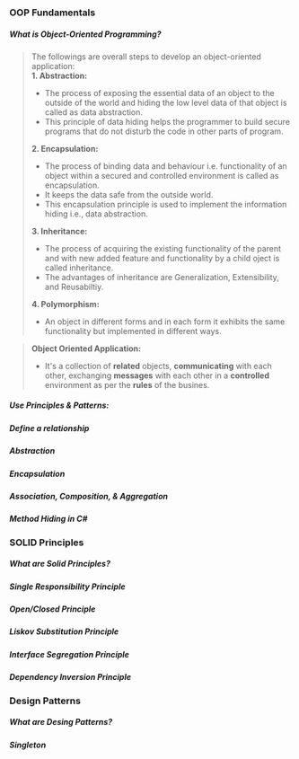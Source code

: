### OOP Fundamentals   
##### What is Object-Oriented Programming?  
> The followings are overall steps to develop an object-oriented application:   
> **1. Abstraction:** 
> - The process of exposing the essential data of an object to the outside of the world and hiding the low level data of that object is called as data abstraction. 
> - This principle of data hiding helps the programmer to build secure programs that do not disturb the code in other parts of program.
> 
> **2. Encapsulation:**  
> - The process of binding data and behaviour i.e. functionality of an object within a secured and controlled environment is called as encapsulation.
> - It keeps the data safe from the outside world.
> - This encapsulation principle is used to implement the information hiding i.e., data abstraction.
> 
> **3. Inheritance:** 
> - The process of acquiring the existing functionality of the parent and with new added feature and functionality by a child oject is called inheritance.
> - The advantages of inheritance are Generalization, Extensibility, and Reusabiltiy.
> 
> **4. Polymorphism:**
> - An object in different forms and in each form it exhibits the same functionality but implemented in different ways.


> **Object Oriented Application:**
> - It's a collection of **related** objects, **communicating** with each other, exchanging **messages** with each other in a **controlled** environment as per the **rules** of the busines.


##### Use Principles & Patterns:  
##### Define a relationship
##### Abstraction  
##### Encapsulation  
##### Association, Composition, & Aggregation   
   
##### Method Hiding in C#  

### SOLID Principles  
##### What are Solid Principles?   
##### Single Responsibility Principle   
##### Open/Closed Principle  
##### Liskov Substitution Principle  
##### Interface Segregation Principle  
##### Dependency Inversion Principle   

### Design Patterns  
##### What are Desing Patterns?   
##### Singleton   
